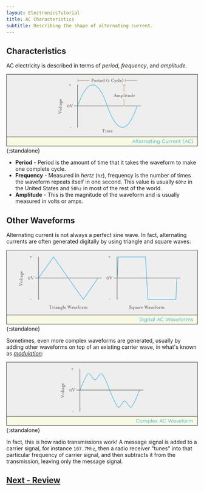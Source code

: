 ```yaml
---
layout: ElectronicsTutorial
title: AC Characteristics
subtitle: Describing the shape of alternating current.
---
```


## Characteristics

AC electricity is described in terms of _period_, _frequency_, and _amplitude_.

![Plotting of an alternating current wave starting at zero volts, rising to a labeled height of amplitude, dropping to a negative height, and returning to zero volts, labeled as period (one cycle).](../Support_Files/Alternating_Current.svg){:standalone}

* **Period** - Period is the amount of time that it takes the waveform to make one complete cycle.
* **Frequency** - Measured in _hertz_ (`hz`), frequency is the number of times the waveform repeats itself in one second. This value is usually `60hz` in the United States and `50hz` in most of the rest of the world.
* **Amplitude** - This is the magnitude of the waveform and is usually measured in volts or amps.

## Other Waveforms

Alternating current is not always a perfect sine wave. In fact, alternating currents are often generated digitally by using triangle and square waves:

![Plotting of other waveforms: on the left is triangle waveform where the rise and fall to amplitude is linear over time, and on the right is square waveform where rise and fall is almost vertical with a plateau and valley being almost horizontal.](../Support_Files/Triangle_Square_AC_Waveforms.svg){:standalone}

Sometimes, even more complex waveforms are generated, usually by adding other waveforms on top of an existing carrier wave, in what's known as [_modulation_](https://en.wikipedia.org/wiki/Modulation):

![Plotting of a complex AC waveform showing a rise and wave fluctuation at both positive and negative amplitude voltage levels.](../Support_Files/Complex_AC_Waveform.svg){:standalone}

In fact, this is how radio transmissions work! A message signal is added to a carrier signal, for instance `107.7Mhz`, then a radio receiver "tunes" into that particular frequency of carrier signal, and then subtracts it from the transmission, leaving only the message signal.

## [Next - Review](../Review)